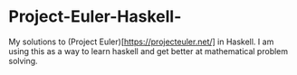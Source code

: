Project-Euler-Haskell-
======================

My solutions to (Project Euler)[https://projecteuler.net/] in Haskell. I am using this as a way to learn haskell and get better at mathematical problem solving.
